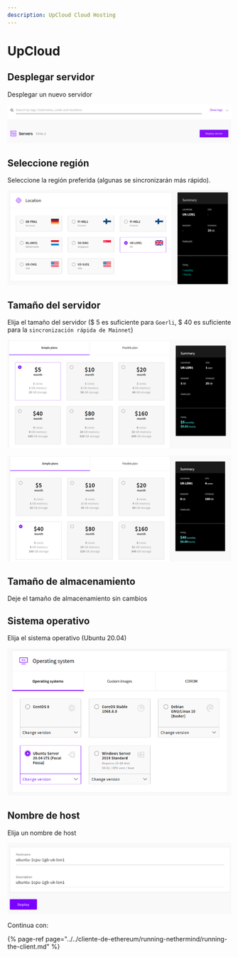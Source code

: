 ```yaml
---
description: UpCloud Cloud Hosting
---
```


# UpCloud

## Desplegar servidor

Desplegar un nuevo servidor

![Server deployment](../../.gitbook/assets/image%20%284%29.png)

## Seleccione región

Seleccione la región preferida \(algunas se sincronizarán más rápido\).

![Selecci&#xF3;n de regi&#xF3;n](../../.gitbook/assets/image%20%2817%29.png)

## Tamaño del servidor

Elija el tamaño del servidor \($ 5 es suficiente para `Goerli`, $ 40 es suficiente para la `sincronización rápida de Mainnet`\)

![Configuraci&#xF3;n m&#xE1;s baja de Goerli](../../.gitbook/assets/image%20%2821%29.png)

![Configuraci&#xF3;n m&#xE1;s baja de Mainnet](../../.gitbook/assets/image%20%2811%29.png)

## Tamaño de almacenamiento

Deje el tamaño de almacenamiento sin cambios

## Sistema operativo

Elija el sistema operativo \(Ubuntu 20.04\)

![Sistema operativo](../../.gitbook/assets/image%20%289%29.png)

## Nombre de host

Elija un nombre de host

![Nombre de host](../../.gitbook/assets/image%20%2812%29.png)

Continua con:

{% page-ref page="../../cliente-de-ethereum/running-nethermind/running-the-client.md" %}

